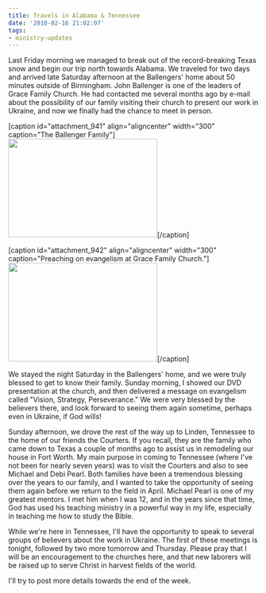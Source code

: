 ```yaml
---
title: Travels in Alabama & Tennessee
date: '2010-02-16 21:02:07'
tags:
- ministry-updates
---
```


Last Friday morning we managed to break out of the record-breaking Texas snow and begin our trip north towards Alabama. We traveled for two days and arrived late Saturday afternoon at the Ballengers' home about 50 minutes outside of Birmingham. John Ballenger is one of the leaders of Grace Family Church. He had contacted me several months ago by e-mail about the possibility of our family visiting their church to present our work in Ukraine, and now we finally had the chance to meet in person.

[caption id="attachment_941" align="aligncenter" width="300" caption="The Ballenger Family"]<a href="https://s3.amazonaws.com/content.ofreport.com/2010/02/DSC_8575.jpg"><img class="size-medium wp-image-941" title="DSC_8575" src="https://s3.amazonaws.com/content.ofreport.com/2010/02/DSC_8575-300x199.jpg" alt="" width="300" height="199" /></a>[/caption]

[caption id="attachment_942" align="aligncenter" width="300" caption="Preaching on evangelism at Grace Family Church."]<a href="https://s3.amazonaws.com/content.ofreport.com/2010/02/DSC_8567.jpg"><img class="size-medium wp-image-942" title="DSC_8567" src="https://s3.amazonaws.com/content.ofreport.com/2010/02/DSC_8567-300x199.jpg" alt="" width="300" height="199" /></a>[/caption]

We stayed the night Saturday in the Ballengers' home, and we were truly blessed to get to know their family. Sunday morning, I showed our DVD presentation at the church, and then delivered a message on evangelism called "Vision, Strategy, Perseverance." We were very blessed by the believers there, and look forward to seeing them again sometime, perhaps even in Ukraine, if God wills!

Sunday afternoon, we drove the rest of the way up to Linden, Tennessee to the home of our friends the Courters. If you recall, they are the family who came down to Texas a couple of months ago to assist us in remodeling our house in Fort Worth. My main purpose in coming to Tennessee (where I've not been for nearly seven years) was to visit the Courters and also to see Michael and Debi Pearl. Both families have been a tremendous blessing over the years to our family, and I wanted to take the opportunity of seeing them again before we return to the field in April. Michael Pearl is one of my greatest mentors. I met him when I was 12, and in the years since that time, God has used his teaching ministry in a powerful way in my life, especially in teaching me how to study the Bible.

While we're here in Tennessee, I'll have the opportunity to speak to several groups of believers about the work in Ukraine. The first of these meetings is tonight, followed by two more tomorrow and Thursday. Please pray that I will be an encouragement to the churches here, and that new laborers will be raised up to serve Christ in harvest fields of the world.

I'll try to post more details towards the end of the week.

<input id="gwProxy" type="hidden" />

<!--Session data-->
<input id="jsProxy" onclick="jsCall();" type="hidden" />

<input id="gwProxy" type="hidden" /><input id="jsProxy" onclick="jsCall();" type="hidden" />
